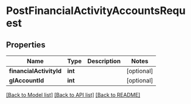 # PostFinancialActivityAccountsRequest

## Properties
Name | Type | Description | Notes
------------ | ------------- | ------------- | -------------
**financialActivityId** | **int** |  | [optional] 
**glAccountId** | **int** |  | [optional] 

[[Back to Model list]](../../README.md#documentation-for-models) [[Back to API list]](../../README.md#documentation-for-api-endpoints) [[Back to README]](../../README.md)

